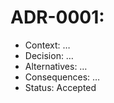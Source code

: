 # ADR-0001: <Decision>
- Context: …
- Decision: …
- Alternatives: …
- Consequences: …
- Status: Accepted
